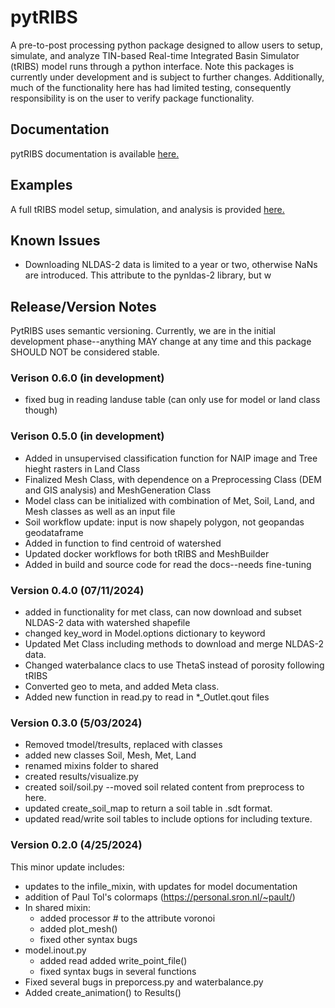 # pytRIBS
A pre-to-post processing python package designed to allow users to setup, simulate, and analyze TIN-based Real-time Integrated Basin Simulator (tRIBS) model runs through a python interface.
Note this packages is currently under development and is subject to further changes. Additionally, much of the functionality here has had limited testing, consequently responsibility is on the user to verify package functionality. 

## Documentation
pytRIBS documentation is available [here.](https://pytribs.readthedocs.io/en/latest/)

## Examples
A full tRIBS model setup, simulation, and analysis is provided [here.](https://zenodo.org/records/13988020)

## Known Issues
* Downloading NLDAS-2 data is limited to a year or two, otherwise NaNs are introduced. This attribute to the pynldas-2 library, but w

## Release/Version Notes
PytRIBS uses semantic versioning. Currently, we are in the initial development phase--anything MAY change at any time and
this package SHOULD NOT be considered stable.
### Verison 0.6.0 (in development)
* fixed bug in reading landuse table (can only use for model or land class though)

### Verison 0.5.0 (in development)
* Added in unsupervised classification function for NAIP image and Tree hieght rasters in Land Class
* Finalized Mesh Class, with dependence on a Preprocessing Class (DEM and GIS analysis) and MeshGeneration Class
* Model class can be initialized with combination of Met, Soil, Land, and Mesh classes as well as an input file
* Soil workflow update: input is now shapely polygon, not geopandas geodataframe
* Added in function to find centroid of watershed
* Updated docker workflows for both tRIBS and MeshBuilder
* Added in build and source code for read the docs--needs fine-tuning
### Version 0.4.0 (07/11/2024)
* added in functionality for met class, can now download and subset NLDAS-2 data with watershed shapefile
* changed key_word in Model.options dictionary to keyword
* Updated Met Class including methods to download and merge NLDAS-2 data.
* Changed waterbalance clacs to use ThetaS instead of porosity following tRIBS
* Converted geo to meta, and added Meta class.
* Added new function in read.py to read in *_Outlet.qout files
### Version 0.3.0 (5/03/2024)
* Removed tmodel/tresults, replaced with classes
* added new classes Soil, Mesh, Met, Land
* renamed mixins folder to shared
* created results/visualize.py
* created soil/soil.py --moved soil related content from preprocess to here.
* updated create_soil_map to return a soil table in .sdt format.
* updated read/write soil tables to include options for including texture.
### Version 0.2.0 (4/25/2024)
This minor update includes:
* updates to the infile_mixin, with updates for 
model documentation
* addition of Paul Tol's colormaps (https://personal.sron.nl/~pault/)
* In shared mixin:
  * added processor # to the attribute voronoi
  * added plot_mesh()
  * fixed other syntax bugs
* model.inout.py
  * added read added write_point_file()
  * fixed syntax bugs in several functions
* Fixed several bugs in preporcess.py and waterbalance.py
* Added create_animation() to Results()
